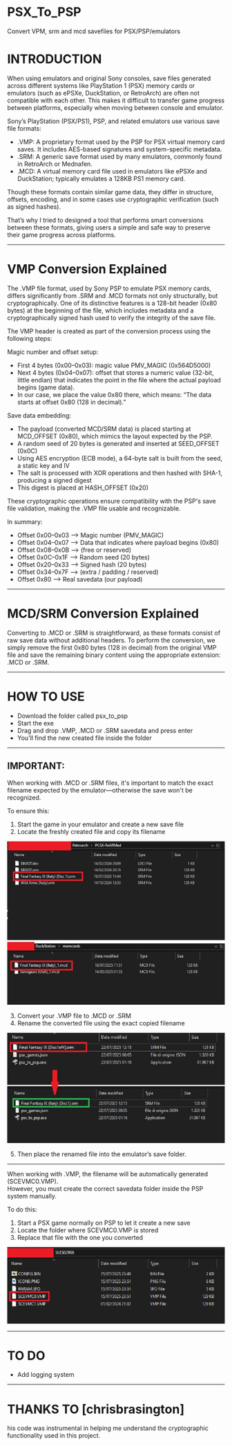 # PSX_To_PSP
Convert VPM, srm and mcd savefiles for PSX/PSP/emulators


# INTRODUCTION

When using emulators and original Sony consoles, save files generated across different systems like PlayStation 1 (PSX) memory cards or emulators (such as ePSXe, DuckStation, or RetroArch) are often not compatible with each other. This makes it difficult to transfer game progress between platforms, especially when moving between console and emulator.

Sony’s PlayStation (PSX/PS1), PSP, and related emulators use various save file formats:
- .VMP: A proprietary format used by the PSP for PSX virtual memory card saves. It includes AES-based signatures and system-specific metadata.
- .SRM: A generic save format used by many emulators, commonly found in RetroArch or Mednafen.
- .MCD: A virtual memory card file used in emulators like ePSXe and DuckStation; typically emulates a 128KB PS1 memory card.

Though these formats contain similar game data, they differ in structure, offsets, encoding, and in some cases use cryptographic verification (such as signed hashes).

That’s why I tried to designed a tool that performs smart conversions between these formats, giving users a simple and safe way to preserve their game progress across platforms.

---

# VMP Conversion Explained

The .VMP file format, used by Sony PSP to emulate PSX memory cards, differs significantly from .SRM and .MCD formats not only structurally, but cryptographically. One of its distinctive features is a 128-bit header (0x80 bytes) at the beginning of the file, which includes metadata and a cryptographically signed hash used to verify the integrity of the save file.

The VMP header is created as part of the conversion process using the following steps:

Magic number and offset setup:
- First 4 bytes (0x00–0x03): magic value PMV_MAGIC (0x564D5000)
- Next 4 bytes (0x04–0x07): offset that stores a numeric value (32-bit, little endian) that indicates the point in the file where the actual payload begins (game data).
- In our case, we place the value 0x80 there, which means: “The data starts at offset 0x80 (128 in decimal).”

Save data embedding:
- The payload (converted MCD/SRM data) is placed starting at MCD_OFFSET (0x80), which mimics the layout expected by the PSP.
- A random seed of 20 bytes is generated and inserted at SEED_OFFSET (0x0C)
- Using AES encryption (ECB mode), a 64-byte salt is built from the seed, a static key and IV
- The salt is processed with XOR operations and then hashed with SHA-1, producing a signed digest
- This digest is placed at HASH_OFFSET (0x20)

These cryptographic operations ensure compatibility with the PSP's save file validation, making the .VMP file usable and recognizable.

In summary:

- Offset 0x00–0x03	--> Magic number (PMV_MAGIC)
- Offset 0x04–0x07	--> Data that indicates where payload begins (0x80)
- Offset 0x08–0x0B	--> (free or reserved)
- Offset 0x0C–0x1F	--> Random seed (20 bytes)
- Offset 0x20–0x33	--> Signed hash (20 bytes)
- Offset 0x34–0x7F	--> (extra / padding / reserved)
- Offset 0x80 --> Real savedata (our payload)

---

# MCD/SRM Conversion Explained

Converting to .MCD or .SRM is straightforward, as these formats consist of raw save data without additional headers. To perform the conversion, we simply remove the first 0x80 bytes (128 in decimal) from the original VMP file and save the remaining binary content using the appropriate extension: .MCD or .SRM.

---

# HOW TO USE

- Download the folder called psx_to_psp
- Start the exe
- Drag and drop .VMP, .MCD or .SRM savedata and press enter
- You'll find the new created file inside the folder

---

## IMPORTANT:

When working with .MCD or .SRM files, it's important to match the exact filename expected by the emulator—otherwise the save won't be recognized.

To ensure this:

1. Start the game in your emulator and create a new save file  
2. Locate the freshly created file and copy its filename

![](screenshot/original_savedata.jpg) 

3. Convert your .VMP file to .MCD or .SRM
4. Rename the converted file using the exact copied filename

![](screenshot/converted_savedata.jpg)

5. Then place the renamed file into the emulator’s save folder.

---

When working with .VMP, the filename will be automatically generated (SCEVMC0.VMP).  
However, you must create the correct savedata folder inside the PSP system manually.

To do this:

1. Start a PSX game normally on PSP to let it create a new save  
2. Locate the folder where SCEVMC0.VMP is stored  
3. Replace that file with the one you converted  

![](screenshot/vmp_savedata.jpg)

---

# TO DO

- Add logging system

---

# THANKS TO [chrisbrasington]
his code was instrumental in helping me understand the cryptographic functionality used in this project.
